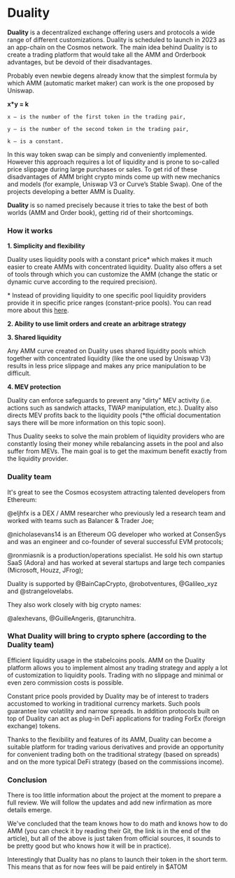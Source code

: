 # Duality

**Duality** is a decentralized exchange offering users and protocols a wide range of different customizations. Duality is scheduled to launch in 2023 as an app-chain on the Cosmos network. The main idea behind Duality is to create a trading platform that would take all the AMM and Orderbook advantages, but be devoid of their disadvantages.

Probably even newbie degens already know that the simplest formula by which AMM (automatic market maker) can work is the one proposed by Uniswap.

**x\*y = k**

```
x – is the number of the first token in the trading pair, 
```

```
y – is the number of the second token in the trading pair,
```

```
k – is a constant.
```

In this way token swap can be simply and conveniently implemented. However this approach requires a lot of liquidity and is prone to so-called price slippage during large purchases or sales. To get rid of these disadvantages of AMM bright crypto minds come up with new mechanics and models (for example, Uniswap V3 or Curve’s Stable Swap). One of the projects developing a better AMM is Duality.

**Duality** is so named precisely because it tries to take the best of both worlds (AMM and Order book), getting rid of their shortcomings.

### How it works

**1. Simplicity and flexibility**

Duality uses liquidity pools with a constant price\* which makes it much easier to create AMMs with concentrated liquidity. Duality also offers a set of tools through which you can customize the AMM (change the static or dynamic curve according to the required precision).

\* Instead of providing liquidity to one specific pool liquidity providers provide it in specific price ranges (constant-price pools). You can read more about this [here](https://duality.gitbook.io/duality-documentation/concepts/liquidity-pools).

**2. Ability to use limit orders and create an arbitrage strategy**

**3. Shared liquidity**

Any AMM curve created on Duality uses shared liquidity pools which together with concentrated liquidity (like the one used by Uniswap V3) results in less price slippage and makes any price manipulation to be difficult.

**4. MEV protection**

Duality can enforce safeguards to prevent any "dirty" MEV activity (i.e. actions such as sandwich attacks, TWAP manipulation, etc.). Duality also directs MEV profits back to the liquidity pools (\*the official documentation says there will be more information on this topic soon).

Thus Duality seeks to solve the main problem of liquidity providers who are constantly losing their money while rebalancing assets in the pool and also suffer from MEVs. The main goal is to get the maximum benefit exactly from the liquidity provider.

### Duality team

It's great to see the Cosmos ecosystem attracting talented developers from Ethereum:&#x20;

@eljhfx is a DEX / AMM researcher who previously led a research team and worked with teams such as Balancer & Trader Joe;

@nicholasevans14 is an Ethereum OG developer who worked at ConsenSys and was an engineer and co-founder of several successful EVM protocols;

@ronmiasnik is a production/operations specialist. He sold his own startup SaaS (Adora) and has worked at several startups and large tech companies (Microsoft, Houzz, JFrog);

Duality is supported by @BainCapCrypto, @robotventures, @Galileo\_xyz and @strangelovelabs.

They also work closely with big crypto names:

@alexhevans, @GuilleAngeris, @tarunchitra.&#x20;

### What Duality will bring to crypto sphere (according to the Duality team)

Efficient liquidity usage in the stabelcoins pools. AMM on the Duality platform allows you to implement almost any trading strategy and apply a lot of customization to liquidity pools. Trading with no slippage and minimal or even zero commission costs is possible.

Constant price pools provided by Duality may be of interest to traders accustomed to working in traditional currency markets. Such pools guarantee low volatility and narrow spreads. In addition protocols built on top of Duality can act as plug-in DeFi applications for trading ForEx (foreign exchange) tokens.

Thanks to the flexibility and features of its AMM, Duality can become a suitable platform for trading various derivatives and provide an opportunity for convenient trading both on the traditional strategy (based on spreads) and on the more typical DeFi strategy (based on the commissions income).&#x20;

### Conclusion

There is too little information about the project at the moment to prepare a full review. We will follow the updates and add new infirmation as more details emerge. &#x20;

We've concluded that the team knows how to do math and knows how to do AMM (you can check it by reading their Git, the link is in the end of the article), but all of the above is just taken from official sources, it sounds to be pretty good but who knows how it will be in practice).&#x20;

Interestingly that Duality has no plans to launch their token in the short term. This means that as for now fees will be paid entirely in $ATOM
